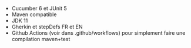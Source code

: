 * Cucumber 6 et JUnit 5 
* Maven compatible
* JDK 11
* Gherkin et stepDefs FR et EN
* Github Actions (voir dans .github/workflows) pour simplement faire une compilation maven+test
